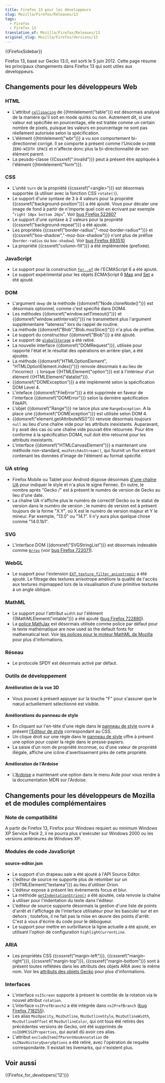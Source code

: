 ```yaml
---
title: Firefox 13 pour les développeurs
slug: Mozilla/Firefox/Releases/13
tags:
  - Firefox
  - Firefox 13
translation_of: Mozilla/Firefox/Releases/13
original_slug: Mozilla/Firefox/Versions/13
---
```


{{FirefoxSidebar}}

Firefox 13, basé sur Gecko 13.0, est sorti le 5 juin 2012. Cette page résume les principaux changements dans Firefox 13 qui sont utiles aux développeurs.

## Changements pour les développeurs Web

### HTML

- L'attribut [`cellspacing`](/fr/docs/Web/HTML/Element/table#cellspacing) de {{htmlelement("table")}} est désormais analysé de la manière qu'il soit en mode quirks ou non. Autrement dit, si une valeur est spécifiée en pourcentage, elle est traitée comme un certain nombre de pixels, puisque les valeurs en pourcentage ne sont pas réellement autorisée selon la spécification.
- L'élément {{htmlelement("wbr")}} a vu son comportement bi-directionnel corrigé. Il se comporte à présent comme l'Unicode `U+200B ZERO-WIDTH SPACE` et n'affecte donc plus la bi-directionnalité de son élément parent.
- La peusdo-classe {{Cssxref(":invalid")}} peut à présent être appliquée à l'élément {{htmlelement("form")}}.

### CSS

- L'unité `turn` de la propriété {{cssxref("&lt;angle&gt;")}} est désormais supportée (à utiliser avec la fonction CSS `rotate()`).
- Le support d'une syntaxe de 3 à 4 valeurs pour la propriété {{cssxref("background-position")}} a été ajouté. Vous pour décaler une image de fond à partir de n'importe quel coin en écrivant par exemple "`right 10px bottom 20px`". Voir [bug Firefox 522607](https://bugzil.la/522607)
- Le support d'une syntaxe à 2 valeurs pour la propriété {{cssxref("background-repeat")}} a été ajouté.
- Les propriétés {{cssxref("border-radius","-moz-border-radius*")}} et {{cssxref("box-shadow","-moz-box-shadow")}} n'ont plus de préfixe (`border-radius` ou `box-shadow`). Voir [bug Firefox 693510](https://bugzil.la/693510)
- La propriété {{cssxref("column-fill")}} a été implémentée (prefixée).

### JavaScript

- Le support pour la construction [`for..of`](/fr/docs/JavaScript/Reference/Statements/for...of) de l'ECMAScript 6 a été ajouté.
- Le support expérimental pour les objets ECMAScript 6 [Map](/fr/docs/JavaScript/Reference/Global_Objects/Map) and [Set](/fr/docs/JavaScript/Reference/Global_Objects/Set) a été ajouté.

### DOM

- L'argument `deep` de la méthode {{domxref("Node.cloneNode()")}} est désormais optionnel, comme c'est spécifié dans DOM4.
- Les méthodes {{domxref("window.setTimeout()")}} et {{domxref("window.setInterval()")}} ne transmettent plus l'argument supplémentaire "lateness" lors du rappel de routine.
- La méthode {{domxref("Blob","Blob.mozSlice()")}} n'a plus de préfixe.
- Le support du constructeur {{domxref("Blob")}} a été ajouté.
- Le support de [`globalStorage`](/fr/docs/DOM/Storage#globalStorage) a été retiré.
- La nouvelle interface {{domxref("DOMRequest")}}, utilisée pour rapporté l'état et le résultat des opérations en arrière-plan, a été ajoutée.
- La méthode {{domxref("HTMLOptionElement", "HTMLOptionElement.index()")}} renvoie désormais `0` au lieu de l'incorrect `-1` lorsque {{HTMLElement("option")}} est à l'intérieur d'un élément {{HTMLElement("datalist")}}.
- {{domxref("DOMException")}} a été implémenté selon la spécification DOM Level 4.
- L'inteface {{domxref("FileError")}} a été supprimée en faveur de l'interface {{domxref("DOMError")}} selon la dernière spécification FileAPI.
- L'objet {{domxref("Range")}} ne lance plus une `RangeException`. A la place une {{domxref("DOMException")}} est utilisée selon DOM 4.
- {{domxref("element.getAttributeNS()")}} renvoie désormais toujours `null` au lieu d'une chaîne vide pour les attributs inexistants. Auparavant, il y avait des cas où une chaîne vide pouvait être retournée. Pour être conforme à la spécification DOM4, null doit être retourné pour les attributs inexistants.
- L'interface {{domxref("HTMLCanvasElement")}} a maintenant une méthode non-standard, `mozFetchAsStream()`, qui fournit un flux entrant contenant les données d'image de l'élément au format spécifié.

### UA string

- Firefox Mobile ou Tablet pour Android dispose désormais [d'une chaîne UA](/fr/docs/Gecko_user_agent_string_reference#Mobile_and_Tablet_indicators) pour indiquer le style et n'a plus le signe Fennec. En outre, le nombre après "Gecko /" est à présent le numéro de version de Gecko au lieu d'une date.
- La chaîne UA n'affiche plus le numéro de correctif Gecko ou le statut de version dans le numéro de version ; le numéro de version est à présent toujours de la forme "X.Y", où X est le numéro de version majeur et Y le mineur. Par exemple, "13.0" ou "14.1". Il n'y aura plus quelque chose comme "14.0.1b1".

### SVG

- L'interface DOM {{domxref("SVGStringList")}} est désormais indexable comme [`Array`](/fr/docs/JavaScript/Référence_JavaScript/Objets_globaux/Array) (voir [bug Firefox 722071](https://bugzil.la/722071)).

### WebGL

- Le support pour l'extension [`EXT_texture_filter_anisotropic`](/fr/docs/WebGL/Using_Extensions#EXT_texture_filter_anisotropic) a été ajouté. Le filtrage des textures anisotrope améliore la qualité de l'accès aux textures mipmapped lors de la visualisation d'une primitive texturée à un angle oblique.

### MathML

- Le support pour l'attribut `width` sur l'élément {{MathMLElement("mtable")}} a été ajouté ([bug Firefox 722880](https://bugzil.la/722880)).
- La [police MathJax](http://www.mathjax.org/demos/tex-samples/) est désormais utilisée comme police par défaut pour le texte mathématique are now used as the default fonts for mathematical text. Voir [les polices pour le moteur MathML de Mozilla](/fr/docs/Mozilla_MathML_Project/Fonts) pour plus d'informations.

### Réseau

- Le protocole SPDY est désormais activé par défaut.

### Outils de développement

#### Amélioration de la vue 3D

- Vous pouvez à présent appuyer sur la touche "F" pour s'assurer que le nœud actuellement sélectionné est visible.

#### Améliorations du panneau de style

- En cliquant sur l'en-tête d'une règle dans le [panneau de style](/fr/docs/Tools/Page_Inspector/Style_panel) ouvre à présent [l'Editeur de style](/fr/docs/Outils/%C3%89diteur_de_Style) correspondant au CSS.
- Un clique droit sur une règle dans le [panneau de style](/fr/docs/Tools/Page_Inspector/Style_panel) offre à présent une option pour copier la règle dans le presse-papiers.
- La saisie d'un nom de propriété inconnue, ou d'une valeur de propriété illégale, affiche une icône d'avertissement près de cette propriété.

#### Amélioration de l'Ardoise

- L'[Ardoise](/fr/docs/Outils/Ardoise) a maintenant une option dans le menu Aide pour vous rendre à la documentation MDN sur l'Ardoise.

## Changements pour les développeurs de Mozilla et de modules complémentaires

### Note de compatibilité

A partir de Firefox 13, Firefox pour Windows requiert au minimum Windows XP Service Pack 2, il ne pourra plus s'exécuter sur Windows 2000 ou les versions antérieures de Windows XP.

### Modules de code JavaScript

#### source-editor.jsm

- Le support d'un drapeau sale a été ajouté à l'API Source Editor.
- L'éditeur de source ne supporte plus de retomber sur un {{HTMLElement("textarea")}} au lieu d'utiliser Orion.
- L'éditeur expose à présent les évènements focus et blur.
- La méthode [`getIndentationString()`](/fr/docs/JavaScript_code_modules/source-editor.jsm#getIndentationString%28%29) a été ajoutée, cela renvoie la chaîne à utiliser pour l'indentation du texte dans l'éditeur.
- L'éditeur de source supporte désormais la gestion d'une liste de points d'arrêt et l'affichage de l'interface utilisateur pour les basculer sur et en dehors ; toutefois, il ne fait pas la mise en œuvre des points d'arrêt. C'est à vous d'écrire du code pour le débogueur.
- Le support pour mettre en surbrillance la ligne actuelle a été ajouté, en utilisant l'option de configuration `highlightCurrentLine`.

### ARIA

- Les propriétés CSS {{cssxref("margin-left")}}, {{cssxref("margin-right")}}, {{cssxref("margin-top")}}, {{cssxref("margin-bottom")}} sont à présent toutes reflétées dans les attributs des objets ARIA avec le même nom. Voir les [attributs des objets Gecko](/fr/docs/Accessibility/AT-APIs/Gecko/Attrs) pour plus d'informations.

### Interfaces

- L'interface `nsIScreen` supporte à présent le contrôle de la rotation via le nouvel attribut `rotation`.
- L'interface `nsIPrefBranch2` a été intégrée dans `nsIPrefBranch` ([bug Firefox 718255](https://bugzil.la/718255)).
- Les alias `MozOpacity`, `MozOutline`, `MozOutlineStyle`, `MozOutlineWidth`, `MozOutlineOffset` et `MozOutlineColor`, qui ont tous été retirés des précédentes versions de Gecko, ont été supprimés de `nsIDOMCSS2Properties`, qui aurait dû avoir ces alias.
- L'attribut `excludeItemIfParentHasAnnotation` de `nsINavHistoryQueryOptions` a été retiré, avec l'opération de requête correspondante. Il existait les livemarks, qui n'existent plus.

## Voir aussi

{{Firefox_for_developers('12')}}
